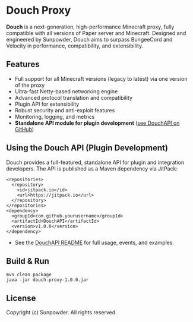 # Douch Proxy

**Douch** is a next-generation, high-performance Minecraft proxy, fully compatible with all versions of Paper server and Minecraft. Designed and engineered by Sunpowder, Douch aims to surpass BungeeCord and Velocity in performance, compatibility, and extensibility.

## Features
- Full support for all Minecraft versions (legacy to latest) via one version of the proxy
- Ultra-fast Netty-based networking engine
- Advanced protocol translation and compatibility
- Plugin API for extensibility
- Robust security and anti-exploit features
- Monitoring, logging, and metrics
- **Standalone API module for plugin development** ([see DouchAPI on GitHub](https://github.com/MONDERASDOR/DouchAPI))

## Using the Douch API (Plugin Development)
Douch provides a full-featured, standalone API for plugin and integration developers. The API is published as a Maven dependency via JitPack:

```
<repositories>
  <repository>
    <id>jitpack.io</id>
    <url>https://jitpack.io</url>
  </repository>
</repositories>
<dependency>
  <groupId>com.github.yourusername</groupId>
  <artifactId>DouchAPI</artifactId>
  <version>v1.0.0</version>
</dependency>
```

- See the [DouchAPI README](https://github.com/MONDERASDOR/DouchAPI#readme) for full usage, events, and examples.

## Build & Run
```
mvn clean package
java -jar douch-proxy-1.0.0.jar
```

## License
Copyright (c) Sunpowder. All rights reserved.
